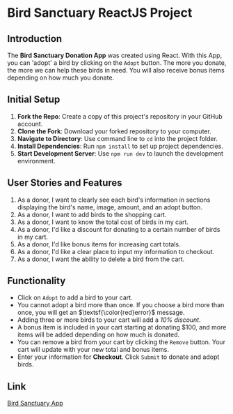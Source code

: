 # Bird Sanctuary ReactJS Project

## Introduction
The **Bird Sanctuary Donation App** was created using React. With this App, you can 'adopt' a bird by clicking on the `Adopt` button. The more you donate, the more we can help these birds in need. You will also receive bonus items depending on how much you donate.

## Initial Setup

1. **Fork the Repo**: Create a copy of this project's repository in your GitHub account.
2. **Clone the Fork**: Download your forked repository to your computer.
3. **Navigate to Directory**: Use command line to `cd` into the project folder.
4. **Install Dependencies**: Run `npm install` to set up project dependencies.
5. **Start Development Server**: Use `npm run dev` to launch the development environment.

## User Stories and Features

1. As a donor, I want to clearly see each bird's information in sections   displaying the bird's name, image, amount, and an adopt button.
1. As a donor, I want to add birds to the shopping cart.
1. As a donor, I want to know the total cost of birds in my cart.
1. As a donor, I'd like a discount for donating to a certain number of birds in my cart.
1. As a donor, I'd like bonus items for increasing cart totals.
1. As a donor, I'd like a clear place to input my information to checkout.
1. As a donor, I want the ability to delete a bird from the cart.

## Functionality
- Click on `Adopt` to add a bird to your cart.
- You cannot adopt a bird more than once. If you choose a bird more than once, you will get an $\textsf{\color{red}error}$ message.
- Adding three or more birds to your cart will add a *10% discount*.
- A bonus item is included in your cart starting at donating $100, and more items will be added depending on how much is donated.
- You can remove a bird from your cart by clicking the `Remove` button. Your cart will update with your new total and bonus items.
- Enter your information for **Checkout**. Click `Submit` to donate and adopt birds.

## Link
[Bird Sanctuary App](https://cerulean-cactus-616e3f.netlify.app/)